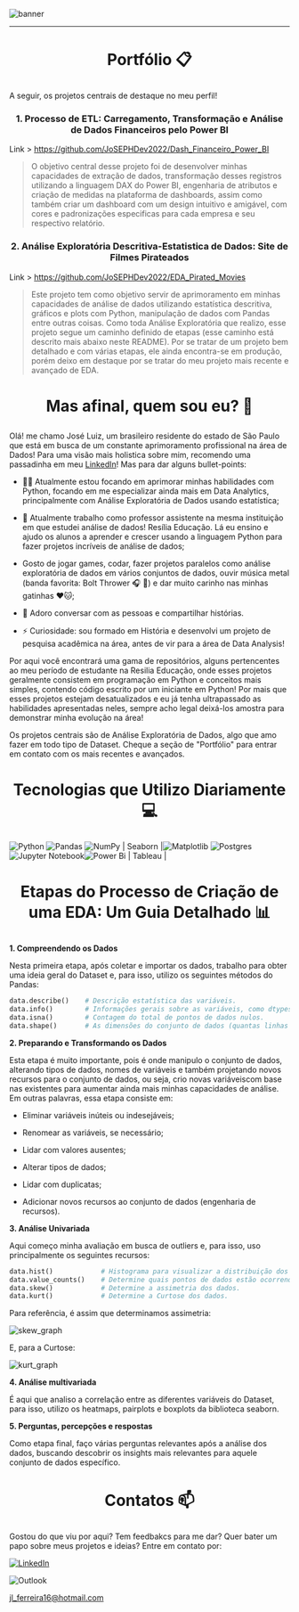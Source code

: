 ![banner](https://raw.githubusercontent.com/JoSEPHDev2022/JoSEPHDev2022/main/bann.png)

---
<h1>
    <p align="center">
        <b>Portfólio 📋</b>
    </p>
</h1>

A seguir, os projetos centrais de destaque no meu perfil!

<h3>
<p align="center">
    <b>
    1. Processo de ETL: Carregamento, Transformação e Análise de Dados Financeiros pelo Power BI
    </b>
</p>
</h3>

Link > https://github.com/JoSEPHDev2022/Dash_Financeiro_Power_BI

>O objetivo central desse projeto foi de desenvolver minhas capacidades de extração de dados, transformação desses registros utilizando a linguagem DAX do Power BI, engenharia de atributos e criação de medidas na plataforma de dashboards, assim como também criar um dashboard com um design intuitivo e amigável, com cores e padronizações especificas para cada empresa e seu respectivo relatório.

<h3>
<p align="center">
    <b>
    2. Análise Exploratória Descritiva-Estatistica de Dados: Site de Filmes Pirateados
    </b>
</p>
</h3>

Link > https://github.com/JoSEPHDev2022/EDA_Pirated_Movies

> Este projeto tem como objetivo servir de aprimoramento em minhas capacidades de análise de dados utilizando estatística descritiva, gráficos e plots com Python,
manipulação de dados com Pandas entre outras coisas. Como toda Análise Exploratória que realizo, esse projeto segue um caminho definido de etapas (esse caminho está descrito mais abaixo neste README). Por se tratar de um projeto bem detalhado e com várias etapas, ele ainda encontra-se em produção, porém deixo em destaque por se tratar do meu projeto mais recente e avançado de EDA.

<h1>
    <p align="center">
        <b>Mas afinal, quem sou eu? 📰 </b>
    </p>
</h1>


Olá! me chamo José Luiz, um brasileiro residente do estado de São Paulo que está em busca de um constante aprimoramento profissional na área de Dados! Para uma visão mais holistica sobre mim, recomendo uma passadinha em meu [LinkedIn](https://www.linkedin.com/in/jose-luiz-ferreira-junior/)! Mas para dar alguns bullet-points:

- 👨‍💻 Atualmente estou focando em aprimorar minhas habilidades com Python, focando em me especializar ainda mais em Data Analytics, principalmente com Análise Exploratória de Dados usando estatística;

- 🔭 Atualmente trabalho como professor assistente na mesma instituição em que estudei análise de dados! Resília Educação. Lá eu ensino e ajudo os alunos a aprender e crescer usando a linguagem Python para fazer projetos incríveis de análise de dados;

- Gosto de jogar games, codar, fazer projetos paralelos como análise exploratória de dados em vários conjuntos de dados, ouvir música metal (banda favorita: Bolt Thrower 🎧 🤘) e dar muito carinho nas minhas gatinhas ❤️🐱;

- 💬 Adoro conversar com as pessoas e compartilhar histórias.

- ⚡ Curiosidade: sou formado em História e desenvolvi um projeto de pesquisa acadêmica na área, antes de vir para a área de Data Analysis!

Por aqui você encontrará uma gama de repositórios, alguns pertencentes ao meu período de estudante na Resilia Educação, onde esses projetos geralmente consistem em programação em Python e conceitos mais simples, contendo código escrito por um iniciante em Python! Por mais que esses projetos estejam desatualizados e eu já tenha ultrapassado as habilidades apresentadas neles, sempre acho legal deixá-los amostra para demonstrar minha evolução na área!

Os projetos centrais são de Análise Exploratória de Dados, algo que amo fazer em todo tipo de Dataset. Cheque a seção de "Portfólio" para entrar em contato com os mais recentes e avançados.

<h1>
    <p align="center">
        <b>Tecnologias que Utilizo Diariamente 💻 </b>
    </p>
</h1>

![Python](https://img.shields.io/badge/python-3670A0?style=for-the-badge&logo=python&logoColor=ffdd54) ![Pandas](https://img.shields.io/badge/pandas-%23150458.svg?style=for-the-badge&logo=pandas&logoColor=white)  ![NumPy](https://img.shields.io/badge/numpy-%23013243.svg?style=for-the-badge&logo=numpy&logoColor=white) | Seaborn |![Matplotlib](https://img.shields.io/badge/Matplotlib-%23ffffff.svg?style=for-the-badge&logo=Matplotlib&logoColor=black) ![Postgres](https://img.shields.io/badge/postgres-%23316192.svg?style=for-the-badge&logo=postgresql&logoColor=white) ![Jupyter Notebook](https://img.shields.io/badge/jupyter-%23FA0F00.svg?style=for-the-badge&logo=jupyter&logoColor=white)![Power Bi](https://img.shields.io/badge/power_bi-F2C811?style=for-the-badge&logo=powerbi&logoColor=black) | Tableau |

<h1>
    <p align="center">
        <b>Etapas do Processo de Criação de uma EDA: Um Guia Detalhado 📊 </b>
    </p>
</h1>

**1. Compreendendo os Dados**

Nesta primeira etapa, após coletar e importar os dados, trabalho para obter uma ideia geral do Dataset e, para isso, utilizo os seguintes métodos do Pandas:

```python
data.describe()    # Descrição estatística das variáveis.
data.info()        # Informações gerais sobre as variáveis, como dtypes e uso de memória.
data.isna()        # Contagem do total de pontos de dados nulos.
data.shape()       # As dimensões do conjunto de dados (quantas linhas e colunas).
```

**2. Preparando e Transformando os Dados**

Esta etapa é muito importante, pois é onde manipulo o conjunto de dados, alterando tipos de dados, nomes de variáveis ​​e também projetando novos recursos para o conjunto de dados, ou seja, crio novas variáveis ​​com base nas existentes para aumentar ainda mais minhas capacidades de análise. Em outras palavras, essa etapa consiste em:

- Eliminar variáveis ​​inúteis ou indesejáveis;

- Renomear as variáveis, se necessário;

- Lidar com valores ausentes;

- Alterar tipos de dados;

- Lidar com duplicatas;

- Adicionar novos recursos ao conjunto de dados (engenharia de recursos).

**3. Análise Univariada**

Aqui começo minha avaliação em busca de outliers e, para isso, uso principalmente os seguintes recursos:

```python
data.hist()            # Histograma para visualizar a distribuição dos dados.
data.value_counts()    # Determine quais pontos de dados estão ocorrendo mais vezes na variável.
data.skew()            # Determine a assimetria dos dados.
data.kurt()            # Determine a Curtose dos dados.
``` 

Para referência, é assim que determinamos assimetria:

![skew_graph](https://www.biologyforlife.com/uploads/2/2/3/9/22392738/c101b0da6ea1a0dab31f80d9963b0368_orig.png)

E, para a Curtose:

![kurt_graph](https://ars.els-cdn.com/content/image/3-s2.0-B9780128168189000159-f05-02-9780128168189.jpg)

**4. Análise multivariada**

É aqui que analiso a correlação entre as diferentes variáveis ​​do Dataset, para isso, utilizo os heatmaps, pairplots e boxplots da biblioteca seaborn.


**5. Perguntas, percepções e respostas**

Como etapa final, faço várias perguntas relevantes após a análise dos dados, buscando descobrir os insights mais relevantes para aquele conjunto de dados específico.

<h1>
    <p align="center">
        <b>Contatos 📫 </b>
    </p>
</h1>

Gostou do que viu por aqui? Tem feedbakcs para me dar? Quer bater um papo sobre meus projetos e ideias? Entre em contato por:

[![LinkedIn](https://img.shields.io/badge/linkedin-%230077B5.svg?style=for-the-badge&logo=linkedin&logoColor=white)](https://www.linkedin.com/in/jose-luiz-ferreira-junior/)

![Outlook](https://img.shields.io/badge/Microsoft_Outlook-0078D4?style=for-the-badge&logo=microsoft-outlook&logoColor=white)

jl_ferreira16@hotmail.com